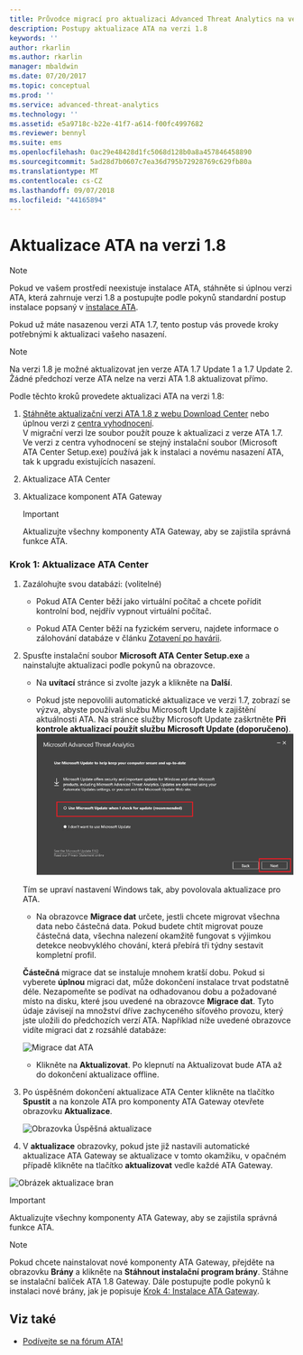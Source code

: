 ```yaml
---
title: Průvodce migrací pro aktualizaci Advanced Threat Analytics na verzi 1.8 | Dokumentace Microsoftu
description: Postupy aktualizace ATA na verzi 1.8
keywords: ''
author: rkarlin
ms.author: rkarlin
manager: mbaldwin
ms.date: 07/20/2017
ms.topic: conceptual
ms.prod: ''
ms.service: advanced-threat-analytics
ms.technology: ''
ms.assetid: e5a9718c-b22e-41f7-a614-f00fc4997682
ms.reviewer: bennyl
ms.suite: ems
ms.openlocfilehash: 0ac29e48428d1fc5068d128b0a8a457846458890
ms.sourcegitcommit: 5ad28d7b0607c7ea36d795b72928769c629fb80a
ms.translationtype: MT
ms.contentlocale: cs-CZ
ms.lasthandoff: 09/07/2018
ms.locfileid: "44165894"
---
```

# <a name="updating-ata-to-version-18"></a>Aktualizace ATA na verzi 1.8

> [!NOTE] 
> Pokud ve vašem prostředí neexistuje instalace ATA, stáhněte si úplnou verzi ATA, která zahrnuje verzi 1.8 a postupujte podle pokynů standardní postup instalace popsaný v [instalace ATA](install-ata-step1.md).

Pokud už máte nasazenou verzi ATA 1.7, tento postup vás provede kroky potřebnými k aktualizaci vašeho nasazení.

> [!NOTE] 
>  Na verzi 1.8 je možné aktualizovat jen verze ATA 1.7 Update 1 a 1.7 Update 2. Žádné předchozí verze ATA nelze na verzi ATA 1.8 aktualizovat přímo.

Podle těchto kroků provedete aktualizaci ATA na verzi 1.8:

1.  [Stáhněte aktualizační verzi ATA 1.8 z webu Download Center](https://www.microsoft.com/download/details.aspx?id=55536) nebo úplnou verzi z [centra vyhodnocení](http://www.microsoft.com/evalcenter/evaluate-microsoft-advanced-threat-analytics).<br>
V migrační verzi lze soubor použít pouze k aktualizaci z verze ATA 1.7. Ve verzi z centra vyhodnocení se stejný instalační soubor (Microsoft ATA Center Setup.exe) používá jak k instalaci a novému nasazení ATA, tak k upgradu existujících nasazení.

2.  Aktualizace ATA Center

4.  Aktualizace komponent ATA Gateway

    > [!IMPORTANT]
    > Aktualizujte všechny komponenty ATA Gateway, aby se zajistila správná funkce ATA.

### <a name="step-1-update-the-ata-center"></a>Krok 1: Aktualizace ATA Center

1.  Zazálohujte svou databázi: (volitelné)

    -   Pokud ATA Center běží jako virtuální počítač a chcete pořídit kontrolní bod, nejdřív vypnout virtuální počítač.

    -   Pokud ATA Center běží na fyzickém serveru, najdete informace o zálohování databáze v článku [Zotavení po havárii](disaster-recovery.md).

2.  Spusťte instalační soubor **Microsoft ATA Center Setup.exe** a nainstalujte aktualizaci podle pokynů na obrazovce.

    -  Na **uvítací** stránce si zvolte jazyk a klikněte na **Další**.

    -  Pokud jste nepovolili automatické aktualizace ve verzi 1.7, zobrazí se výzva, abyste používali službu Microsoft Update k zajištění aktuálnosti ATA.  Na stránce služby Microsoft Update zaškrtněte **Při kontrole aktualizací použít službu Microsoft Update (doporučeno)**.
    ![Zachovat aktuální obrázek ATA](media/ata_ms_update.png)
     
     Tím se upraví nastavení Windows tak, aby povolovala aktualizace pro ATA. 
    
    -  Na obrazovce **Migrace dat** určete, jestli chcete migrovat všechna data nebo částečná data. Pokud budete chtít migrovat pouze částečná data, všechna nalezení okamžitě fungovat s výjimkou detekce neobvyklého chování, která přebírá tři týdny sestavit kompletní profil.  
    
    **Částečná** migrace dat se instaluje mnohem kratší dobu. Pokud si vyberete **úplnou** migraci dat, může dokončení instalace trvat podstatně déle. Nezapomeňte se podívat na odhadovanou dobu a požadované místo na disku, které jsou uvedené na obrazovce **Migrace dat**. Tyto údaje závisejí na množství dříve zachyceného síťového provozu, který jste uložili do předchozích verzí ATA. Například níže uvedené obrazovce vidíte migraci dat z rozsáhlé databáze:
         
    ![Migrace dat ATA](media/migration-data-migration.png)

    -  Klikněte na **Aktualizovat**. Po klepnutí na Aktualizovat bude ATA až do dokončení aktualizace offline.

4.  Po úspěšném dokončení aktualizace ATA Center klikněte na tlačítko **Spustit** a na konzole ATA pro komponenty ATA Gateway otevřete obrazovku **Aktualizace**.

    ![Obrazovka Úspěšná aktualizace](media/migration-center-success.png)

5.  V **aktualizace** obrazovky, pokud jste již nastavili automatické aktualizace ATA Gateway se aktualizace v tomto okamžiku, v opačném případě klikněte na tlačítko **aktualizovat** vedle každé ATA Gateway.
  
![Obrázek aktualizace bran](media/migration-update-gw.png)

  
> [!IMPORTANT] 
> Aktualizujte všechny komponenty ATA Gateway, aby se zajistila správná funkce ATA.
 
> [!NOTE] 
> Pokud chcete nainstalovat nové komponenty ATA Gateway, přejděte na obrazovku **Brány** a klikněte na **Stáhnout instalační program brány**. Stáhne se instalační balíček ATA 1.8 Gateway. Dále postupujte podle pokynů k instalaci nové brány, jak je popisuje [Krok 4: Instalace ATA Gateway](install-ata-step4.md).


## <a name="see-also"></a>Viz také

- [Podívejte se na fórum ATA!](https://social.technet.microsoft.com/Forums/security/home?forum=mata)
